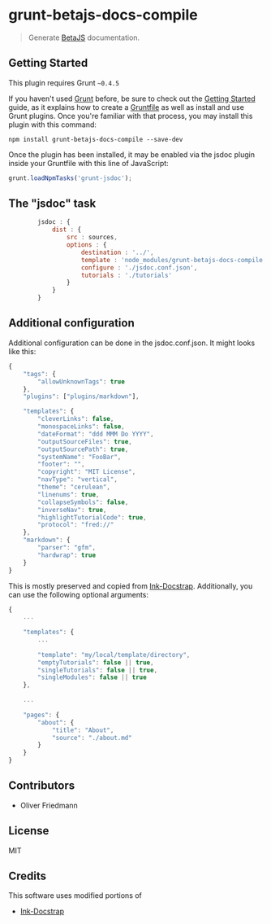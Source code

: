 # grunt-betajs-docs-compile

> Generate [BetaJS](http://betajs.com/) documentation.

## Getting Started
This plugin requires Grunt `~0.4.5`

If you haven't used [Grunt](http://gruntjs.com/) before, be sure to check out the [Getting Started](http://gruntjs.com/getting-started) guide, as it explains how to create a [Gruntfile](http://gruntjs.com/sample-gruntfile) as well as install and use Grunt plugins. Once you're familiar with that process, you may install this plugin with this command:

```shell
npm install grunt-betajs-docs-compile --save-dev
```

Once the plugin has been installed, it may be enabled via the jsdoc plugin inside your Gruntfile with this line of JavaScript:

```js
grunt.loadNpmTasks('grunt-jsdoc');
```

## The "jsdoc" task

```js
		jsdoc : {
			dist : {
				src : sources,
				options : {
					destination : '../',
					template : 'node_modules/grunt-betajs-docs-compile',
					configure : './jsdoc.conf.json',
					tutorials : './tutorials'
				}
			}
		}
```

## Additional configuration

Additional configuration can be done in the jsdoc.conf.json. It might looks like this:

```js
{
	"tags": {
		"allowUnknownTags": true
	},
	"plugins": ["plugins/markdown"],

	"templates": {
		"cleverLinks": false,
		"monospaceLinks": false,
		"dateFormat": "ddd MMM Do YYYY",
		"outputSourceFiles": true,
		"outputSourcePath": true,
		"systemName": "FooBar",
		"footer": "",
		"copyright": "MIT License",
		"navType": "vertical",
		"theme": "cerulean",
		"linenums": true,
		"collapseSymbols": false,
		"inverseNav": true,
		"highlightTutorialCode": true,
		"protocol": "fred://"
	},
	"markdown": {
		"parser": "gfm",
		"hardwrap": true
	}
}
```

This is mostly preserved and copied from [Ink-Docstrap](https://www.npmjs.com/package/ink-docstrap). Additionally, you can use the following optional arguments:

```js
{
	...
	
	"templates": {
		...
		
		"template": "my/local/template/directory",
        "emptyTutorials": false || true,
        "singleTutorials": false || true,
        "singleModules": false || true
	},

    ...
    
    "pages": {
    	"about": {
    		"title": "About",
    		"source": "./about.md"
    	}
    }
}
```


## Contributors

- Oliver Friedmann

## License

MIT


## Credits
This software uses modified portions of
- [Ink-Docstrap](https://www.npmjs.com/package/ink-docstrap)

